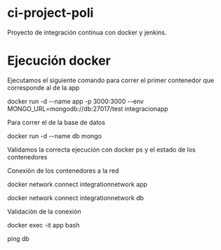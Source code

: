 # ci-project-poli
Proyecto de integración continua con docker y jenkins.

# Ejecución docker

Ejecutamos el siguiente comando para correr el primer contenedor que corresponde al de la app

docker run -d --name app -p 3000:3000 --env MONGO_URL=mongodb://db:27017/test integracionapp 

Para correr el de la base de datos

docker run -d --name db mongo

Validamos la correcta ejecución con docker ps y el estado de los contenedores

Conexiòn de los contenedores a la red 

docker network connect integrationnetwork app

docker network connect integrationnetwork db


Validaciòn de la conexiòn

docker exec -it app bash

ping db

